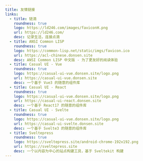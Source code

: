 ```yaml
---
title: 友情链接
links: 
  - title: 链滴
    roundness: true
    logo: https://ld246.com/images/faviconH.png
    url: https://ld246.com/
    desc: 记录生活，连接点滴
  - title: ANSI Common LISP
    roundness: true
    logo: https://common-lisp.net/static/imgs/favicon.ico
    url: https://acl-chinese.donsen.site
    desc: ANSI Common LISP 中文版 - 为了更友好的阅读体验
  - title: Casual UI - Vue
    roundness: true
    logo: https://casual-ui-vue.donsen.site/logo.png
    url: https://casual-ui-vue.donsen.site
    desc: 一个基于 Vue3 的随意的组件库
  - title: Casual UI - React
    roundness: true
    logo: https://casual-ui-vue.donsen.site/logo.png
    url: https://casual-ui-react.donsen.site
    desc: 一个基于 React17 的随意的组件库
  - title: Casual UI - Svelte
    roundness: true
    logo: https://casual-ui-vue.donsen.site/logo.png
    url: https://casual-ui-svelte.donsen.site
    desc: 一个基于 Svelte3 的随意的组件库
  - title: Sveltepress
    roundness: true
    logo: https://sveltepress.site/android-chrome-192x192.png
    url: https://sveltepress.site
    desc: 一个以内容为中心的站点构建工具，基于 Sveltekit 构建
---
```

